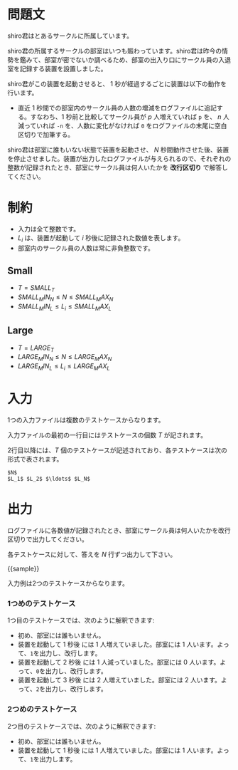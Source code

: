 # 問題文

shiro君はとあるサークルに所属しています。

shiro君の所属するサークルの部室はいつも賑わっています。shiro君は昨今の情勢を鑑みて、部室が密でないか調べるため、部室の出入り口にサークル員の入退室を記録する装置を設置しました。

shiro君がこの装置を起動させると、 1 秒が経過するごとに装置は以下の動作を行います。

- 直近 1 秒間での部室内のサークル員の人数の増減をログファイルに追記する。すなわち、1 秒前と比較してサークル員が $p$ 人増えていれば `p` を、 $n$ 人減っていれば `-n` を、人数に変化がなければ `0` をログファイルの末尾に空白区切りで加筆する。

shiro君は部室に誰もいない状態で装置を起動させ、 $N$ 秒間動作させた後、装置を停止させました。装置が出力したログファイルが与えられるので、それぞれの整数が記録されたとき、部室にサークル員は何人いたかを **改行区切り** で解答してください。

# 制約

- 入力は全て整数です。
- $L_i$ は、装置が起動して $i$ 秒後に記録された数値を表します。
- 部室内のサークル員の人数は常に非負整数です。 

## Small

- $T={{SMALL_T}}$
- ${{SMALL_MIN_N}} \leq N \leq {{SMALL_MAX_N}}$
- ${{SMALL_MIN_L}} \leq L_i \leq {{SMALL_MAX_L}}$

## Large

- $T={{LARGE_T}}$
- ${{LARGE_MIN_N}} \leq N \leq {{LARGE_MAX_N}}$
- ${{LARGE_MIN_L}} \leq L_i \leq {{LARGE_MAX_L}}$

# 入力

1つの入力ファイルは複数のテストケースからなります。

入力ファイルの最初の一行目にはテストケースの個数 $T$ が記されます。

2行目以降には、$T$ 個のテストケースが記述されており、各テストケースは次の形式で表されます。

```
$N$
$L_1$ $L_2$ $\ldots$ $L_N$
```

# 出力
ログファイルに各数値が記録されたとき、部室にサークル員は何人いたかを改行区切りで出力してください。

各テストケースに対して、答えを $N$ 行ずつ出力して下さい。

{{sample}}

入力例は2つのテストケースからなります。

### 1つめのテストケース

1つ目のテストケースでは、次のように解釈できます:
- 初め、部室には誰もいません。
- 装置を起動して 1 秒後 には 1 人増えていました。部室には 1 人います。よって、`1`を出力し、改行します。
- 装置を起動して 2 秒後 には 1 人減っていました。部室には 0 人います。よって、`0`を出力し、改行します。
- 装置を起動して 3 秒後 には 2 人増えていました。部室には 2 人います。よって、`2`を出力し、改行します。

### 2つめのテストケース

2つ目のテストケースでは、次のように解釈できます:
- 初め、部室には誰もいません。
- 装置を起動して 1 秒後 には 1 人増えていました。部室には 1 人います。よって、`1`を出力します。
